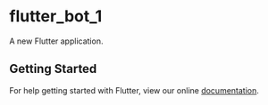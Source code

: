 # flutter_bot_1

A new Flutter application.

## Getting Started

For help getting started with Flutter, view our online
[documentation](https://flutter.io/).
